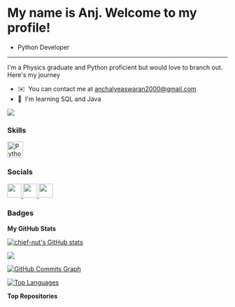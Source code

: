 [](https://user-images.githubusercontent.com/18350557/176309783-0785949b-9127-417c-8b55-ab5a4333674e.gif) My name is Anj. Welcome to my profile!
========================================================================================================================================

- Python Developer
----------------

I'm a Physics graduate and Python proficient but would love to branch out. Here's my journey

* ✉️  You can contact me at [anchalyeaswaran2000@gmail.com](mailto:anchalyeaswaran2000@gmail.com)
* 🧠  I'm learning SQL and Java

<a href="https://www.github.com/chief-nut" target="_blank" rel="noreferrer"><img
src="https://img.shields.io/github/followers/chief-nut?logo=github&style=for-the-badge&color=facc15&labelColor=831843" /></a>

### Skills


<p align="left">
<a href="https://www.python.org/" target="_blank" rel="noreferrer"><img src="https://raw.githubusercontent.com/danielcranney/readme-generator/main/public/icons/skills/python-colored.svg" width="36" height="36" alt="Python" /></a>
</p>


### Socials

<p align="left"> <a href="https://discord.com/users/chiefnut" target="_blank" rel="noreferrer"> <picture> <source media="(prefers-color-scheme: dark)" srcset="undefined" /> <source media="(prefers-color-scheme: light)" srcset="https://raw.githubusercontent.com/danielcranney/readme-generator/main/public/icons/socials/discord.svg" /> <img src="https://raw.githubusercontent.com/danielcranney/readme-generator/main/public/icons/socials/discord.svg" width="32" height="32" /> </picture> </a> <a href="https://www.github.com/chief-nut" target="_blank" rel="noreferrer"> <picture> <source media="(prefers-color-scheme: dark)" srcset="https://raw.githubusercontent.com/danielcranney/readme-generator/main/public/icons/socials/github-dark.svg" /> <source media="(prefers-color-scheme: light)" srcset="https://raw.githubusercontent.com/danielcranney/readme-generator/main/public/icons/socials/github.svg" /> <img src="https://raw.githubusercontent.com/danielcranney/readme-generator/main/public/icons/socials/github.svg" width="32" height="32" /> </picture> </a> <a href="https://www.linkedin.com/in/anchaly-easwaran-6ab081193/" target="_blank" rel="noreferrer"> <picture> <source media="(prefers-color-scheme: dark)" srcset="https://raw.githubusercontent.com/danielcranney/readme-generator/main/public/icons/socials/linkedin-dark.svg" /> <source media="(prefers-color-scheme: light)" srcset="https://raw.githubusercontent.com/danielcranney/readme-generator/main/public/icons/socials/linkedin.svg" /> <img src="https://raw.githubusercontent.com/danielcranney/readme-generator/main/public/icons/socials/linkedin.svg" width="32" height="32" /> </picture> </a></p>

### Badges

<b>My GitHub Stats</b>

<a href="http://www.github.com/chief-nut"><img src="https://github-readme-stats.vercel.app/api?username=chief-nut&show_icons=true&hide=&count_private=true&title_color=ec4899&text_color=ffffff&icon_color=facc15&bg_color=831843&hide_border=true&show_icons=true" alt="chief-nut's GitHub stats" /></a>

<a href="http://www.github.com/chief-nut"><img src="https://github-readme-streak-stats.herokuapp.com/?user=chief-nut&stroke=ffffff&background=831843&ring=ec4899&fire=ec4899&currStreakNum=ffffff&currStreakLabel=ec4899&sideNums=ffffff&sideLabels=ffffff&dates=ffffff&hide_border=true" /></a>

<a href="http://www.github.com/chief-nut"><img src="https://github-readme-activity-graph.cyclic.app/graph?username=chief-nut&bg_color=831843&color=ffffff&line=facc15&point=ffffff&area_color=831843&area=true&hide_border=true&custom_title=GitHub%20Commits%20Graph" alt="GitHub Commits Graph" /></a>

<a href="https://github.com/chief-nut" align="left"><img src="https://github-readme-stats.vercel.app/api/top-langs/?username=chief-nut&langs_count=10&title_color=ec4899&text_color=ffffff&icon_color=facc15&bg_color=831843&hide_border=true&locale=en&custom_title=Top%20%Languages" alt="Top Languages" /></a>

<b>Top Repositories</b>

<div width="100%" align="center"></div><br /><br /><br /><br /><br /><br /><br />
